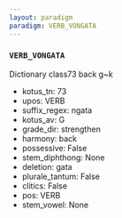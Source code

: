 ```yaml
---
layout: paradigm
paradigm: VERB_VONGATA
---
```

### ` VERB_VONGATA `

Dictionary class73 back g~k
* kotus_tn: 73
* upos: VERB
* suffix_regex: ngata
* kotus_av: G
* grade_dir: strengthen
* harmony: back
* possessive: False
* stem_diphthong: None
* deletion: gata
* plurale_tantum: False
* clitics: False
* pos: VERB
* stem_vowel: None
